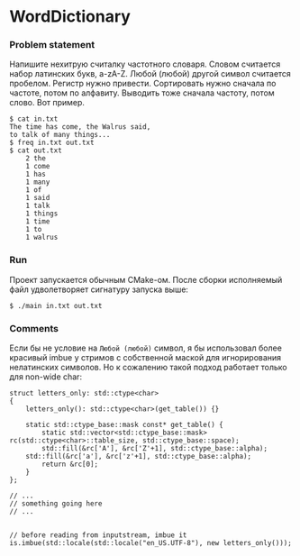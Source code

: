 # WordDictionary

### Problem statement

Напишите нехитрую считалку частотного словаря.
Словом считается набор латинских букв, a-zA-Z. Любой (любой) другой символ считается пробелом. Регистр нужно привести. Сортировать нужно сначала по частоте, потом по алфавиту. Выводить тоже сначала частоту, потом слово. Вот пример.

```
$ cat in.txt
The time has come, the Walrus said,
to talk of many things...
$ freq in.txt out.txt
$ cat out.txt
    2 the
    1 come
    1 has
    1 many
    1 of
    1 said
    1 talk
    1 things
    1 time
    1 to
    1 walrus
```

### Run

Проект запускается обычным CMake-ом. После сборки исполняемый файл удволетворяет сигнатуру запуска выше:

```
$ ./main in.txt out.txt
```

### Comments

Если бы не условие на `Любой (любой)` символ, я бы использовал более красивый imbue у стримов с собственной маской для игнорирования нелатинских символов. Но к сожалению такой подход работает только для non-wide char:

```
struct letters_only: std::ctype<char>
{
    letters_only(): std::ctype<char>(get_table()) {}

    static std::ctype_base::mask const* get_table() {
        static std::vector<std::ctype_base::mask> rc(std::ctype<char>::table_size, std::ctype_base::space);
        std::fill(&rc['A'], &rc['Z'+1], std::ctype_base::alpha);
	std::fill(&rc['a'], &rc['z'+1], std::ctype_base::alpha);
        return &rc[0];
    }
};

// ...
// something going here
// ...


// before reading from inputstream, imbue it
is.imbue(std::locale(std::locale("en_US.UTF-8"), new letters_only()));
```
